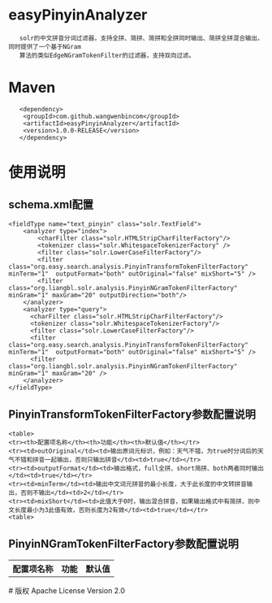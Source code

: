 # easyPinyinAnalyzer
       solr的中文拼音分词过滤器，支持全拼、简拼、简拼和全拼同时输出、简拼全拼混合输出，同时提供了一个基于NGram
       算法的类似EdgeNGramTokenFilter的过滤器，支持双向过滤。
# Maven
       <dependency>
        <groupId>com.github.wangwenbincom</groupId>
        <artifactId>easyPinyinAnalyzer</artifactId>
        <version>1.0.0-RELEASE</version>
       </dependency>
# 使用说明 
## schema.xml配置
	<fieldType name="text_pinyin" class="solr.TextField">
		<analyzer type="index">
			<charFilter class="solr.HTMLStripCharFilterFactory"/>
			<tokenizer class="solr.WhitespaceTokenizerFactory" />			
			<filter class="solr.LowerCaseFilterFactory"/>
			<filter class="org.easy.search.analysis.PinyinTransformTokenFilterFactory" minTerm="1"  outputFormat="both" outOriginal="false" mixShort="5" />
			<filter class="org.liangbl.solr.analysis.PinyinNGramTokenFilterFactory" minGram="1" maxGram="20" outputDirection="both"/>
		</analyzer>
		<analyzer type="query">
		  <charFilter class="solr.HTMLStripCharFilterFactory"/>
		  <tokenizer class="solr.WhitespaceTokenizerFactory"/> 
		  <filter class="solr.LowerCaseFilterFactory"/>
		  <filter class="org.easy.search.analysis.PinyinTransformTokenFilterFactory" minTerm="1"  outputFormat="both" outOriginal="false" mixShort="5" />
		  <filter class="org.liangbl.solr.analysis.PinyinNGramTokenFilterFactory" minGram="1" maxGram="20" />
		</analyzer>
	</fieldType>
## PinyinTransformTokenFilterFactory参数配置说明
	<table>
	<tr><th>配置项名称</th><th>功能</th><th>默认值</th></tr>	
	<tr><td>outOriginal</td><td>输出原词元标识，例如：天气不错，为true时分词后的天气不错和拼音一起输出，否则只输出拼音</td><td>true</td></tr>
	<tr><td>outputFormat</td><td>输出格式，full全拼、short简拼、both两者同时输出</td><td>true</td></tr>
	<tr><td>minTerm</td><td>输出中文词元拼音的最小长度，大于此长度的中文转拼音输出，否则不输出</td><td>2</td></tr>
	<tr><td>mixShort</td><td>此值大于0时，输出混合拼音，如果输出格式中有简拼，则中文长度最小为3此值有效，否则长度为2有效</td><td>true</td></tr>	
	<table>
## PinyinNGramTokenFilterFactory参数配置说明
<table>
	<tr><th>配置项名称</th><th>功能</th><th>默认值</th></tr>
<table>
# 版权
       Apache License Version 2.0
